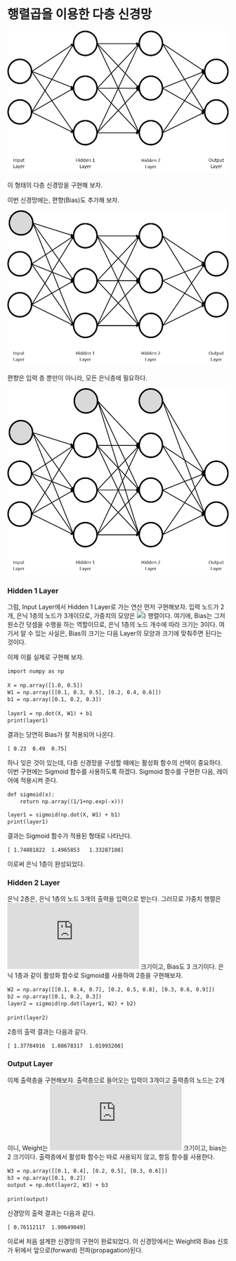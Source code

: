 ﻿# 행렬곱을 이용한 다층 신경망

![](../image/Network2.png)

이 형태의 다층 신경망을 구현해 보자.

이번 신경망에는, 편향(Bias)도 추가해 보자.

![](../image/Network3.png)

편향은 입력 층 뿐만이 아니라, 모든 은닉층에 필요하다.

![](../image/Network4.png)

### Hidden 1 Layer
그럼, Input Layer에서 Hidden 1 Layer로 가는 연산 먼저 구현해보자. 입력 노드가 2개, 은닉 1층의 노드가 3개이므로, 가중치의 모양은 ![](https://latex.codecogs.com/png.latex?%282%20%5Ctimes%203%2)) 행렬이다. 여기에, Bias는 그저 원소간 덧셈을 수행을 하는 역할이므로, 은닉 1층의 노드 개수에 따라 크기는 3이다. 여기서 알 수 있는 사실은, Bias의 크기는 다음 Layer의 모양과 크기에 맞춰주면 된다는 것이다.

이제 이를 실제로 구현해 보자.

```
import numpy as np

X = np.array([1.0, 0.5])
W1 = np.array([[0.1, 0.3, 0.5], [0.2, 0.4, 0.6]])
b1 = np.array([0.1, 0.2, 0.3])

layer1 = np.dot(X, W1) + b1
print(layer1)
```

결과는 당연히 Bias가 잘 적용되어 나온다.
```
[ 0.23  0.49  0.75]
```

하나 잊은 것이 있는데, 다층 신경망을 구성할 때에는 활성화 함수의 선택이 중요하다. 이번 구현에는 Sigmoid 함수를 사용하도록 하겠다. Sigmoid 함수를 구현한 다음, 레이어에 적용시켜 준다.

```
def sigmoid(x):
    return np.array((1/1+np.exp(-x)))
```
```
layer1 = sigmoid(np.dot(X, W1) + b1)
print(layer1)
```

결과는 Sigmoid 함수가 적용된 형태로 나타난다.
```
[ 1.74081822  1.4965853   1.33287108]
```

이로써 은닉 1층이 완성되었다.

### Hidden 2 Layer

은닉 2층은, 은닉 1층의 노드 3개의 출력을 입력으로 받는다.
그러므로 가중치 행렬은 ![](https://latex.codecogs.com/png.latex?%283%20%5Ctimes%203%29) 크기이고, Bias도 3 크기이다. 은닉 1층과 같이 활성화 함수로 Sigmoid를 사용하여 2층을 구현해보자.
```
W2 = np.array([[0.1, 0.4, 0.7], [0.2, 0.5, 0.8], [0.3, 0.6, 0.9]])
b2 = np.array([0.1, 0.2, 0.3])
layer2 = sigmoid(np.dot(layer1, W2) + b2)

print(layer2)
```

2층의 출력 결과는 다음과 같다.
```
[ 1.37784916  1.08678317  1.01993208]
```

### Output Layer

이제 출력층을 구현해보자. 출력층으로 들어오는 입력이 3개이고 출력층의 노드는 2개이니, Weight는 ![](https://latex.codecogs.com/png.latex?%283%20%5Ctimes%202%29) 크기이고, bias는 2 크기이다. 출력층에서 활성화 함수는 따로 사용되지 않고, 항등 함수를 사용한다.
```
W3 = np.array([[0.1, 0.4], [0.2, 0.5], [0.3, 0.6]])
b3 = np.array([0.1, 0.2])
output = np.dot(layer2, W3) + b3

print(output)
```
신경망의 출력 결과는 다음과 같다.
```
[ 0.76112117  1.90649049]
```
이로써 처음 설계한 신경망의 구현이 완료되었다. 이 신경망에서는 Weight와 Bias 신호가 뒤에서 앞으로(forward) 전파(propagation)된다.
